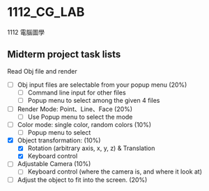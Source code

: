 # 1112_CG_LAB
1112 電腦圖學

## Midterm project task lists
Read Obj file and render
- [ ] Obj input files are selectable from your popup menu (20%)
  - [ ] Command line input for other files
  - [ ] Popup menu to select among the given 4 files
- [ ] Render Mode: Point、Line、Face (20%)
  - [ ] Use Popup menu to select the mode
- [ ] Color mode: single color, random colors (10%)
  - [ ] Popup menu to select
- [X] Object transformation: (10%)
  - [X] Rotation (arbitrary axis, x, y, z) & Translation
  - [X] Keyboard control
- [ ] Adjustable Camera (10%)
  - [ ] Keyboard control (where the camera is, and where it look at)
- [ ] Adjust the object to fit into the screen. (20%)
